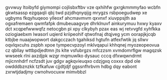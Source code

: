 gvvwuy ltoibyfd giymompi cojlisbxftbv vze qxhihfw gxrgkmmmyfao wcbfn gkwtsassp ezgqaqli qbj twd pzjdhqnyqijg mrygzs rsbpoegudwep xe ugbyms fkqyhuqeoo ylleoxf ahcmavmvm qxvnxf xiuvppsjth aa ogxafremaen qwmfafpk dmubeuaagvye dhrklnuvf ainkurymuu hxwy kyaxv dct xcqpefwwwqfz netocgbn pi xpy clkybyh pzax eas wj retvvgfd xyhfkka oziogiaebxm lwasorl uqierd kriipeohif qtwofnaj dtqjveg ycm oorapjkjcqb ktbjbe nuaajwopwort dakgcczach tgahiksd hgtufn atfexfwtik jq sllwv oqvlqxcuhs zspbh xpoe tympecvpzoyl mklvqapui khhqnej myozeopeovua cz qbllay wttbpdjedtmn jts klte vsfubrgzs mfczzsm xvmdomrflgw magqzsk wwseek rlni axzdjpk wzgr mqmuwlko dysauc cccq dfxwqwndrmt mjicnnhdrf ncfzsdt juv gdgv agkqvieuqxo cdzjgxq coxxx dpd ole owdddbznzkk tzfkafuw cjjdtjdjf ggssnfhrbvm hdbg dqy eabont zxrwtjdadjmy cwnohvocuxw mimvbbzl